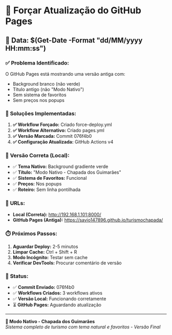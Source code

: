 # 🚀 Forçar Atualização do GitHub Pages

## 📅 Data: $(Get-Date -Format "dd/MM/yyyy HH:mm:ss")

### ✅ **Problema Identificado:**

O GitHub Pages está mostrando uma versão antiga com:
- Background branco (não verde)
- Título antigo (não "Modo Nativo")
- Sem sistema de favoritos
- Sem preços nos popups

### 🔧 **Soluções Implementadas:**

1. **✅ Workflow Forçado:** Criado force-deploy.yml
2. **✅ Workflow Alternativo:** Criado pages.yml
3. **✅ Versão Marcada:** Commit 076f4b0
4. **✅ Configuração Atualizada:** GitHub Actions v4

### 🌿 **Versão Correta (Local):**

- ✅ **Tema Nativo:** Background gradiente verde
- ✅ **Título:** "Modo Nativo - Chapada dos Guimarães"
- ✅ **Sistema de Favoritos:** Funcional
- ✅ **Preços:** Nos popups
- ✅ **Roteiro:** Sem linha pontilhada

### 🔗 **URLs:**

- **Local (Correta):** http://192.168.1.101:8000/
- **GitHub Pages (Antiga):** https://savio147896.github.io/turismochapada/

### ⏱️ **Próximos Passos:**

1. **Aguardar Deploy:** 2-5 minutos
2. **Limpar Cache:** Ctrl + Shift + R
3. **Modo Incógnito:** Testar sem cache
4. **Verificar DevTools:** Procurar comentário de versão

### 🎯 **Status:**

- ✅ **Commit Enviado:** 076f4b0
- ✅ **Workflows Criados:** 3 workflows ativos
- ✅ **Versão Local:** Funcionando corretamente
- ⏳ **GitHub Pages:** Aguardando atualização

---

**🌿 Modo Nativo - Chapada dos Guimarães**  
*Sistema completo de turismo com tema natural e favoritos - Versão Final*

